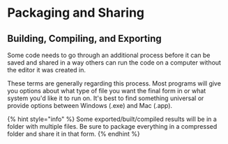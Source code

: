 # Packaging and Sharing

## Building, Compiling, and Exporting

Some code needs to go through an additional process before it can be saved and shared in a way others can run the code on a computer without the editor it was created in.

These terms are generally regarding this process. Most programs will give you options about what type of file you want the final form in or what system you'd like it to run on. It's best to find something universal or provide options between Windows (.exe) and Mac (.app).

{% hint style="info" %}
Some exported/built/compiled results will be in a folder with multiple files. Be sure to package everything in a compressed folder and share it in that form.
{% endhint %}
